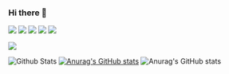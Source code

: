 ### Hi there 👋
<img src="https://img.shields.io/badge/HTML5-E34F26?style=flat-square&logo=HTML5&logoColor=black"/></a>
<img src="https://img.shields.io/badge/CSS3-1572B6?style=flat-square&logo=CSS3&logoColor=black"/></a>
<img src="https://img.shields.io/badge/JavaScript-F7DF1E?style=flat-square&logo=JavaScript&logoColor=black"/></a>
<img src="https://img.shields.io/badge/Node.Js-339933?style=flat-square&logo=Node-dot-Js&logoColor=black"/></a>
<img src="https://img.shields.io/badge/React-61DAFB?style=flat-square&logo=React&logoColor=black"/></a>

<img src="https://img.shields.io/badge/Java-007396?style=flat-square&logo=Java&logoColor=black"/></a>

![Github Stats](https://github-readme-stats.vercel.app/api?username=irinaliz&show_icons=true)
[![Anurag's GitHub stats](https://github-readme-stats.vercel.app/api?username=irinaliz)](https://github.com/anuraghazra/github-readme-stats)
![Anurag's GitHub stats](https://github-readme-stats.vercel.app/api?username=irinaliz&hide=contribs,prs&show_icons=true&theme=react)


<!--
**irinaliz/irinaliz** is a ✨ _special_ ✨ repository because its `README.md` (this file) appears on your GitHub profile.

Here are some ideas to get you started:

- 🔭 I’m currently working on ...
- 🌱 I’m currently learning ...
- 👯 I’m looking to collaborate on ...
- 🤔 I’m looking for help with ...
- 💬 Ask me about ...
- 📫 How to reach me: ...
- 😄 Pronouns: ...
- ⚡ Fun fact: ...
-->
